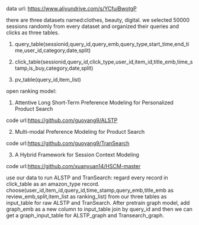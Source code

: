 data url: https://www.aliyundrive.com/s/YCfuiBwotgP

there are three datasets named:clothes, beauty, digital. we selected 50000 sessions randomly from every dataset and organized their queries and clicks as three tables.

1. query_table(sessionid,query_id,query_emb,query_type,start_time,end_time,user_id,category,date,split)

2. click_table(sessionid,query_id,click_type,user_id,item_id,title_emb,time_stamp,is_buy,category,date,split)

3. pv_table(query_id,item_list)

open ranking model:
1. Attentive Long Short-Term Preference Modeling for Personalized Product Search

code url:https://github.com/guoyang9/ALSTP

2. Multi-modal Preference Modeling for Product Search

code url:https://github.com/guoyang9/TranSearch

3. A Hybrid Framework for Session Context Modeling

code url:https://github.com/xuanyuan14/HSCM-master

use our data to run ALSTP and TranSearch:
regard every record in click_table as an amazon_type record. 
choose(user_id,item_id,query_id,time_stamp,query_emb,title_emb as review_emb,split,item_list as ranking_list) from our three tables as input_table for raw ALSTP and TranSearch.
After pretrain graph model, add graph_emb as a new column to input_table join by query_id and then we can get a graph_input_table for ALSTP_graph and Transearch_graph.